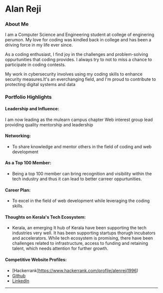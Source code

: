 # Alan Reji

### About Me

I am a Computer Science and Engineering student at college of enginering perumon. My love for coding was kindled back in college and has been a driving force in my life ever since.

As a coding enthusiast, I find joy in the challenges and problem-solving oppurtunities that coding provides. I always try to not to miss a chance to participate in coding contests. 

My work in cybersecurity involves using my coding skills to enhance security measures.It's an everchanging field, and I'm proud to contribute to protecting digital systems and data


### Portfolio Highlights
#### Leadership and Influence: 

I am now leading as the mulearn campus chapter Web interest group lead providing quality mentorship and leadership

#### Networking: 

- To share knowledge and mentor others in the field of coding and web development

#### As a Top 100 Member: 

- Being a top 100 member can bring recognition and visibility within the tech industry and thus it can lead to better carreer oppurtunities. 

#### Career Plan: 

- To excel in the field of web development while leveraging the coding skills. 

#### Thoughts on Kerala's Tech Ecosystem: 

- Kerala, an emerging It hub of Kerala have been supporting the tech industries very well. It has been supporting startups thorugh incubators and accelerators. While tech ecosystem is promising, there have been challenges related to infrastructure, access to funding and retaining talent, which needs attention for further growth.

#### Competitive Website Profiles:

- [Hackerrank]https://www.hackerrank.com/profile/alenreji1996)
- [Github](https://github.com/alanreji2004)
- [LinkedIn](https://www.linkedin.com/in/alan-reji-182687254/)

---
